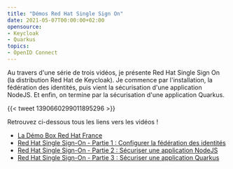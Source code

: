 ```yaml
---
title: "Démos Red Hat Single Sign On"
date: 2021-05-07T00:00:00+02:00
opensource: 
- Keycloak
- Quarkus
topics:
- OpenID Connect
---
```


Au travers d'une série de trois vidéos, je présente Red Hat Single Sign On (la distribution Red Hat de Keycloak).
Je commence par l'installation, la fédération des identités, puis vient la sécurisation d'une application NodeJS.
Et enfin, on termine par la sécurisation d'une application Quarkus.

{{< tweet 1390660299011895296 >}}

Retrouvez ci-dessous tous les liens vers les vidéos !

- [La Démo Box Red Hat France](https://www.redhat.com/fr/global/france/demo-box?highlight=sso)
- [Red Hat Single Sign-On - Partie 1 : Configurer la fédération des identités](https://youtu.be/MWy7FLwlFg0)
- [Red Hat Single Sign-On - Partie 2 : Sécuriser une application NodeJS](https://youtu.be/ZjcLC7WjKHQ)
- [Red Hat Single Sign-On - Partie 3 : Sécuriser une application Quarkus](https://youtu.be/ugZfs4Wv-gE)
